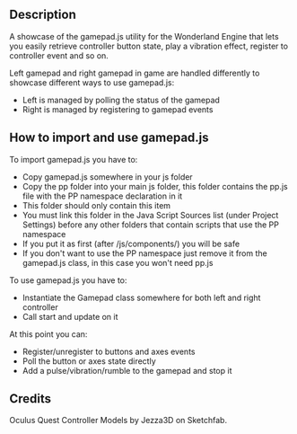 
## Description
A showcase of the gamepad.js utility for the Wonderland Engine that lets you easily retrieve controller button state, play a vibration effect, register to controller event and so on.

Left gamepad and right gamepad in game are handled differently to showcase different ways to use gamepad.js:
  - Left is managed by polling the status of the gamepad
  - Right is managed by registering to gamepad events

## How to import and use gamepad.js
To import gamepad.js you have to:
- Copy gamepad.js somewhere in your js folder
- Copy the pp folder into your main js folder, this folder contains the pp.js file with the PP namespace declaration in it
- This folder should only contain this item
- You must link this folder in the Java Script Sources list (under Project Settings) before any other folders that contain scripts that use the PP namespace
- If you put it as first (after /js/components/) you will be safe
- If you don't want to use the PP namespace just remove it from the gamepad.js class, in this case you won't need pp.js

To use gamepad.js you have to:
- Instantiate the Gamepad class somewhere for both left and right controller
- Call start and update on it 

At this point you can:
- Register/unregister to buttons and axes events
- Poll the button or axes state directly
- Add a pulse/vibration/rumble to the gamepad and stop it

## Credits
Oculus Quest Controller Models by Jezza3D on Sketchfab.
